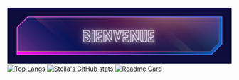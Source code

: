 <!---
stellaric/stellaric is a ✨ special ✨ repository because its `README.md` (this file) appears on your GitHub profile.
You can click the Preview link to take a look at your changes.
--->
![banner](https://github.com/stellaric/stellaric/blob/main/banner.png)
[![Top Langs](https://github-readme-stats.vercel.app/api/top-langs/?username=stellaric&layout=compact&theme=outrun&hide_border=enabled)](https://github.com/anuraghazra/github-readme-stats)
[![Stella's GitHub stats](https://github-readme-stats.vercel.app/api?username=stellaric&hide=contribs,prs&count_private=true&show_icons=true&theme=jolly&hide_border=enabled)](https://github.com/anuraghazra/github-readme-stats)
[![Readme Card](https://github-readme-stats.vercel.app/api/pin/?username=stellaric&repo=github-readme-stats)](https://github.com/anuraghazra/github-readme-stats)
